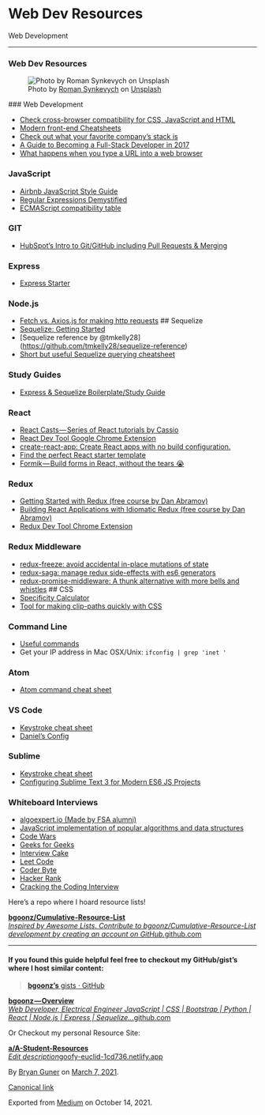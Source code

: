 Web Dev Resources
=================

Web Development

------------------------------------------------------------------------

### Web Dev Resources

<figure><img src="https://cdn-images-1.medium.com/max/800/0*S5zCjm6p0WSZJQfT" alt="Photo by Roman Synkevych on Unsplash" class="graf-image" /><figcaption>Photo by <a href="https://unsplash.com/@synkevych?utm_source=medium&amp;utm_medium=referral" class="markup--anchor markup--figure-anchor">Roman Synkevych</a> on <a href="https://unsplash.com?utm_source=medium&amp;utm_medium=referral" class="markup--anchor markup--figure-anchor">Unsplash</a></figcaption></figure>### Web Development

-   <span id="7f87"><a href="https://caniuse.com/#home" class="markup--anchor markup--li-anchor">Check cross-browser compatibility for CSS, JavaScript and HTML</a></span>
-   <span id="6491"><a href="https://medium.freecodecamp.org/modern-frontend-hacking-cheatsheets-df9c2566c72a" class="markup--anchor markup--li-anchor">Modern front-end Cheatsheets</a></span>
-   <span id="1272"><a href="https://stackshare.io/" class="markup--anchor markup--li-anchor">Check out what your favorite company’s stack is</a></span>
-   <span id="d228"><a href="https://medium.com/coderbyte/a-guide-to-becoming-a-full-stack-developer-in-2017-5c3c08a1600c" class="markup--anchor markup--li-anchor">A Guide to Becoming a Full-Stack Developer in 2017</a></span>
-   <span id="0b32"><a href="http://edusagar.com/articles/view/70/What-happens-when-you-type-a-URL-in-browser" class="markup--anchor markup--li-anchor">What happens when you type a URL into a web browser</a></span>

### JavaScript

-   <span id="cb55"><a href="https://github.com/airbnb/javascript" class="markup--anchor markup--li-anchor">Airbnb JavaScript Style Guide</a></span>
-   <span id="5f22"><a href="https://medium.freecodecamp.org/regular-expressions-demystified-regex-isnt-as-hard-as-it-looks-617b55cf787" class="markup--anchor markup--li-anchor">Regular Expressions Demystified</a></span>
-   <span id="1f9e"><a href="https://kangax.github.io/compat-table/es6/" class="markup--anchor markup--li-anchor">ECMAScript compatibility table</a></span>

### GIT

-   <span id="c612"><a href="http://product.hubspot.com/blog/git-and-github-tutorial-for-beginners" class="markup--anchor markup--li-anchor">HubSpot’s Intro to Git/GitHub including Pull Requests &amp; Merging</a></span>

### Express

-   <span id="f5e1"><a href="https://github.com/tanukid/express-starter" class="markup--anchor markup--li-anchor">Express Starter</a></span>

### Node.js

-   <span id="3f91"><a href="https://medium.com/@thejasonfile/fetch-vs-axios-js-for-making-http-requests-2b261cdd3af5" class="markup--anchor markup--li-anchor">Fetch vs. Axios.js for making http requests</a> \#\# Sequelize</span>
-   <span id="b94a"><a href="https://www.youtube.com/watch?v=6NKNfXtKk0c" class="markup--anchor markup--li-anchor">Sequelize: Getting Started</a></span>
-   <span id="fe38">\[Sequelize reference by @tmkelly28\](https://github.com/tmkelly28/sequelize-reference)</span>
-   <span id="63a1"><a href="https://blog.cloudboost.io/docs-for-the-sequelize-docs-querying-edition-aed4bd1273f0" class="markup--anchor markup--li-anchor">Short but useful Sequelize querying cheatsheet</a></span>

### Study Guides

-   <span id="06de"><a href="https://github.com/ohagert1/Express-Sequelize-Boilerplate-Study-Guide" class="markup--anchor markup--li-anchor">Express &amp; Sequelize Boilerplate/Study Guide</a></span>

### React

-   <span id="524d"><a href="https://www.youtube.com/channel/UCZkjWyyLvzWeoVWEpRemrDQ" class="markup--anchor markup--li-anchor">React Casts — Series of React tutorials by Cassio</a></span>
-   <span id="4e2f"><a href="https://chrome.google.com/webstore/detail/react-developer-tools/fmkadmapgofadopljbjfkapdkoienihi?hl=en" class="markup--anchor markup--li-anchor">React Dev Tool Google Chrome Extension</a></span>
-   <span id="f6ec"><a href="https://github.com/facebookincubator/create-react-app" class="markup--anchor markup--li-anchor">create-react-app: Create React apps with no build configuration.</a></span>
-   <span id="e294"><a href="https://www.javascriptstuff.com/react-starter-projects/" class="markup--anchor markup--li-anchor">Find the perfect React starter template</a></span>
-   <span id="df74"><a href="https://github.com/jaredpalmer/formik" class="markup--anchor markup--li-anchor">Formik — Build forms in React, without the tears 😭</a></span>

### Redux

-   <span id="3ec4"><a href="https://egghead.io/courses/getting-started-with-redux" class="markup--anchor markup--li-anchor">Getting Started with Redux (free course by Dan Abramov)</a></span>
-   <span id="ccfe"><a href="https://egghead.io/courses/building-react-applications-with-idiomatic-redux" class="markup--anchor markup--li-anchor">Building React Applications with Idiomatic Redux (free course by Dan Abramov)</a></span>
-   <span id="5cd7"><a href="https://chrome.google.com/webstore/detail/redux-devtools/lmhkpmbekcpmknklioeibfkpmmfibljd?hl=en" class="markup--anchor markup--li-anchor">Redux Dev Tool Chrome Extension</a></span>

### Redux Middleware

-   <span id="281b"><a href="https://github.com/buunguyen/redux-freeze" class="markup--anchor markup--li-anchor">redux-freeze: avoid accidental in-place mutations of state</a></span>
-   <span id="34e9"><a href="https://github.com/redux-saga/redux-saga" class="markup--anchor markup--li-anchor">redux-saga: manage redux side-effects with es6 generators</a></span>
-   <span id="7dd0"><a href="https://github.com/pburtchaell/redux-promise-middleware" class="markup--anchor markup--li-anchor">redux-promise-middleware: A thunk alternative with more bells and whistles</a> \#\# CSS</span>
-   <span id="883f"><a href="https://specificity.keegan.st/" class="markup--anchor markup--li-anchor">Specificity Calculator</a></span>
-   <span id="4a83"><a href="http://bennettfeely.com/clippy/" class="markup--anchor markup--li-anchor">Tool for making clip-paths quickly with CSS</a></span>

### Command Line

-   <span id="ed0b"><a href="https://lifehacker.com/5743814/become-a-command-line-ninja-with-these-time-saving-shortcuts" class="markup--anchor markup--li-anchor">Useful commands</a></span>
-   <span id="bf51">Get your IP address in Mac OSX/Unix: `ifconfig | grep 'inet '`</span>

### Atom

-   <span id="118a"><a href="https://gist.github.com/chrissimpkins/5bf5686bae86b8129bee" class="markup--anchor markup--li-anchor">Atom command cheat sheet</a></span>

### VS Code

-   <span id="e3ec"><a href="https://code.visualstudio.com/shortcuts/keyboard-shortcuts-macos.pdf" class="markup--anchor markup--li-anchor">Keystroke cheat sheet</a></span>
-   <span id="7f06"><a href="https://gist.github.com/tanukid/4ba5d7021a2027362592cbac0a356f58" class="markup--anchor markup--li-anchor">Daniel’s Config</a></span>

### Sublime

-   <span id="e63f"><a href="http://sweetme.at/2013/08/08/sublime-text-keyboard-shortcuts/" class="markup--anchor markup--li-anchor">Keystroke cheat sheet</a></span>
-   <span id="02d2"><a href="https://medium.com/beyond-the-manifesto/configuring-sublime-text-3-for-modern-es6-js-projects-6f3fd69e95de" class="markup--anchor markup--li-anchor">Configuring Sublime Text 3 for Modern ES6 JS Projects</a></span>

### Whiteboard Interviews

-   <span id="555f"><a href="https://www.algoexpert.io/product" class="markup--anchor markup--li-anchor">algoexpert.io (Made by FSA alumni)</a></span>
-   <span id="cb9b"><a href="https://github.com/mgechev/javascript-algorithms" class="markup--anchor markup--li-anchor">JavaScript implementation of popular algorithms and data structures</a></span>
-   <span id="ed3d"><a href="www.codewars.com" class="markup--anchor markup--li-anchor">Code Wars</a></span>
-   <span id="d0e8"><a href="http://www.geeksforgeeks.org/" class="markup--anchor markup--li-anchor">Geeks for Geeks</a></span>
-   <span id="adce"><a href="https://www.interviewcake.com/" class="markup--anchor markup--li-anchor">Interview Cake</a></span>
-   <span id="9e2d"><a href="https://leetcode.com/" class="markup--anchor markup--li-anchor">Leet Code</a></span>
-   <span id="3b9d"><a href="https://coderbyte.com/" class="markup--anchor markup--li-anchor">Coder Byte</a></span>
-   <span id="b6d5"><a href="https://www.hackerrank.com/" class="markup--anchor markup--li-anchor">Hacker Rank</a></span>
-   <span id="6a45"><a href="https://www.amazon.com/Cracking-Coding-Interview-Programming-Questions/dp/0984782850/ref=pd_lpo_sbs_14_t_0?_encoding=UTF8&amp;psc=1&amp;refRID=8BB0KRJ073A8CZXTW5PP&amp;dpID=41XgSiYW7dL&amp;preST=_SY291_BO1,204,203,200_QL40_&amp;dpSrc=detail" class="markup--anchor markup--li-anchor">Cracking the Coding Interview</a></span>

Here’s a repo where I hoard resource lists!

<a href="https://github.com/bgoonz/Cumulative-Resource-List.git" class="markup--anchor markup--mixtapeEmbed-anchor" title="https://github.com/bgoonz/Cumulative-Resource-List.git"><strong>bgoonz/Cumulative-Resource-List</strong><br />
<em>Inspired by Awesome Lists. Contribute to bgoonz/Cumulative-Resource-List development by creating an account on GitHub.</em>github.com</a><a href="https://github.com/bgoonz/Cumulative-Resource-List.git" class="js-mixtapeImage mixtapeImage u-ignoreBlock"></a>

------------------------------------------------------------------------

#### If you found this guide helpful feel free to checkout my GitHub/gist’s where I host similar content:

> <a href="https://gist.github.com/bgoonz" class="markup--anchor markup--blockquote-anchor"><strong>bgoonz’s</strong> gists · GitHub</a>

<a href="https://github.com/bgoonz" class="markup--anchor markup--mixtapeEmbed-anchor" title="https://github.com/bgoonz"><strong>bgoonz — Overview</strong><br />
<em>Web Developer, Electrical Engineer JavaScript | CSS | Bootstrap | Python | React | Node.js | Express | Sequelize…</em>github.com</a><a href="https://github.com/bgoonz" class="js-mixtapeImage mixtapeImage u-ignoreBlock"></a>

Or Checkout my personal Resource Site:

<a href="https://goofy-euclid-1cd736.netlify.app/" class="markup--anchor markup--mixtapeEmbed-anchor" title="https://goofy-euclid-1cd736.netlify.app/"><strong>a/A-Student-Resources</strong><br />
<em>Edit description</em>goofy-euclid-1cd736.netlify.app</a><a href="https://goofy-euclid-1cd736.netlify.app/" class="js-mixtapeImage mixtapeImage u-ignoreBlock"></a>

By <a href="https://medium.com/@bryanguner" class="p-author h-card">Bryan Guner</a> on [March 7, 2021](https://medium.com/p/ec1975773d7d).

<a href="https://medium.com/@bryanguner/web-dev-resources-ec1975773d7d" class="p-canonical">Canonical link</a>

Exported from [Medium](https://medium.com) on October 14, 2021.
